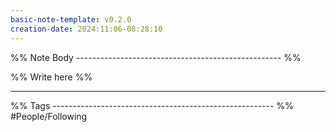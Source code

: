```yaml
---
basic-note-template: v0.2.0
creation-date: 2024:11:06-08:28:10
---
```


%% Note Body --------------------------------------------------- %%

%% Write here %%





___

%% Tags ------------------------------------------------------- %%
#People/Following 